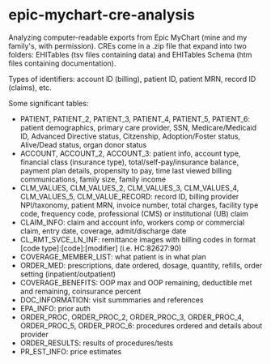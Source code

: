 # epic-mychart-cre-analysis
Analyzing computer-readable exports from Epic MyChart (mine and my family's, with permission). CREs come in a .zip file that expand into two folders: EHITables (tsv files containing data) and EHITables Schema (htm files containing documentation). 

Types of identifiers: account ID (billing), patient ID, patient MRN, record ID (claims), etc.

Some significant tables:
* PATIENT, PATIENT_2, PATIENT_3, PATIENT_4, PATIENT_5, PATIENT_6: patient demographics, primary care provider, SSN, Medicare/Medicaid ID, Advanced Directive status, Citzenship, Adoption/Foster status, Alive/Dead status, organ donor status
* ACCOUNT, ACCOUNT_2, ACCOUNT_3: patient info, account type, financial class (insurance type), total/self-pay/insurance balance, payment plan details, propensity to pay, time last viewed billing communications, family size, family income
* CLM_VALUES, CLM_VALUES_2, CLM_VALUES_3, CLM_VALUES_4, CLM_VALUES_5, CLM_VALUE_RECORD: record ID, billing provider NPI/taxonomy, patient MRN, invoice number, total charges, facility type code, frequency code, professional (CMS) or institutional (UB) claim
* CLAIM_INFO: claim and account info, workers comp or commercial claim, entry date, coverage, admit/discharge date
* CL_RMT_SVCE_LN_INF: remittance images with billing codes in format [code type]:[code]:[modifier] (i.e. HC:82627:90)
* COVERAGE_MEMBER_LIST: what patient is in what plan
* ORDER_MED: prescriptions, date ordered, dosage, quantity, refills, order setting (inpatient/outpatient)
* COVERAGE_BENEFITS: OOP max and OOP remaining, deductible met and remaining, coinsurance percent
* DOC_INFORMATION: visit summmaries and references
* EPA_INFO: prior auth
* ORDER_PROC, ORDER_PROC_2, ORDER_PROC_3, ORDER_PROC_4, ORDER_PROC_5, ORDER_PROC_6: procedures ordered and details about provider
* ORDER_RESULTS: results of procedures/tests
* PR_EST_INFO: price estimates
